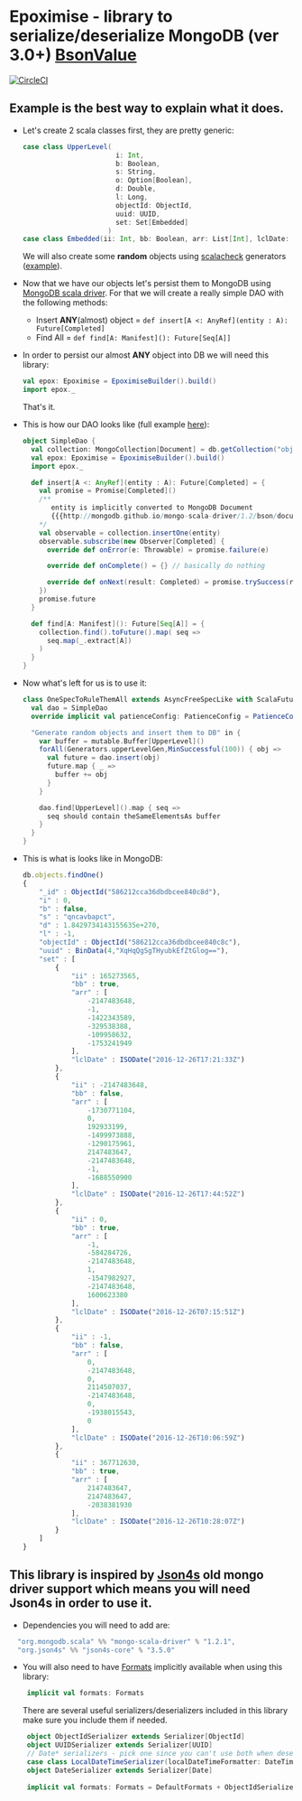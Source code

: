 # Epoximise - library to serialize/deserialize MongoDB (ver 3.0+) [BsonValue](http://mongodb.github.io/mongo-java-driver/3.4/javadoc/org/bson/BsonValue.html) 
[![CircleCI](https://circleci.com/gh/VATBox/Epoximise.svg?style=svg)](https://circleci.com/gh/VATBox/Epoximise)

## Example is the best way to explain what it does.
 * Let's create 2 scala classes first, they are pretty generic:
    
    ```scala
    case class UpperLevel(
                           i: Int,
                           b: Boolean,
                           s: String,
                           o: Option[Boolean],
                           d: Double,
                           l: Long,
                           objectId: ObjectId,
                           uuid: UUID,
                           set: Set[Embedded]
                         )
    case class Embedded(ii: Int, bb: Boolean, arr: List[Int], lclDate: LocalDateTime)
    ```
    We will also create some __random__ objects using [scalacheck](https://www.scalacheck.org) generators ([example](/src/test/scala/com/vatbox/epoximise/Generators.scala)).
 * Now that we have our objects let's persist them to MongoDB using [MongoDB scala driver](https://docs.mongodb.com/ecosystem/drivers/scala/). 
 For that we will create a really simple DAO with the following methods:
    - Insert __ANY__(almost) object = `def insert[A <: AnyRef](entity : A): Future[Completed]`
    - Find All = `def find[A: Manifest](): Future[Seq[A]]`
 * In order to persist our almost __ANY__ object into DB we will need this library:
    ```scala
    val epox: Epoximise = EpoximiseBuilder().build()
    import epox._
    ```
    That's it.
 * This is how our DAO looks like (full example [here](/src/test/scala/com/vatbox/epoximise/OneSpecToRuleThemAll.scala)):
    ```scala
    object SimpleDao {
      val collection: MongoCollection[Document] = db.getCollection("objects")
      val epox: Epoximise = EpoximiseBuilder().build()
      import epox._
    
      def insert[A <: AnyRef](entity : A): Future[Completed] = {
        val promise = Promise[Completed]()
        /**
           entity is implicitly converted to MongoDB Document
           {{{http://mongodb.github.io/mongo-scala-driver/1.2/bson/documents/#immutable-documents}}} 
        */
        val observable = collection.insertOne(entity) 
        observable.subscribe(new Observer[Completed] {
          override def onError(e: Throwable) = promise.failure(e)
    
          override def onComplete() = {} // basically do nothing
    
          override def onNext(result: Completed) = promise.trySuccess(result)
        })
        promise.future
      }
    
      def find[A: Manifest](): Future[Seq[A]] = {
        collection.find().toFuture().map( seq =>
          seq.map(_.extract[A])
        )
      }
    }
    ```
 * Now what's left for us is to use it:
    ```scala
    class OneSpecToRuleThemAll extends AsyncFreeSpecLike with ScalaFutures with GeneratorDrivenPropertyChecks with Matchers with BeforeAndAfterAll{
      val dao = SimpleDao
      override implicit val patienceConfig: PatienceConfig = PatienceConfig(Span(10,Seconds),Span(100, Millis))
    
      "Generate random objects and insert them to DB" in {
        var buffer = mutable.Buffer[UpperLevel]()
        forAll(Generators.upperLevelGen,MinSuccessful(100)) { obj =>
          val future = dao.insert(obj)
          future.map { _ =>
            buffer += obj
          }
        }
    
        dao.find[UpperLevel]().map { seq =>
          seq should contain theSameElementsAs buffer
        }
      }
    }
    ```
 * This is what is looks like in MongoDB:
    
    ```javascript
    db.objects.findOne()
    {
    	"_id" : ObjectId("586212cca36dbdbcee840c8d"),
    	"i" : 0,
    	"b" : false,
    	"s" : "qncavbapct",
    	"d" : 1.8429734143155635e+270,
    	"l" : -1,
    	"objectId" : ObjectId("586212cca36dbdbcee840c8c"),
    	"uuid" : BinData(4,"XqHqQgSgTHyubkEfZtGlog=="),
    	"set" : [
    		{
    			"ii" : 165273565,
    			"bb" : true,
    			"arr" : [
    				-2147483648,
    				-1,
    				-1422343589,
    				-329538388,
    				-109958632,
    				-1753241949
    			],
    			"lclDate" : ISODate("2016-12-26T17:21:33Z")
    		},
    		{
    			"ii" : -2147483648,
    			"bb" : false,
    			"arr" : [
    				-1730771104,
    				0,
    				192933199,
    				-1499973888,
    				-1290175961,
    				2147483647,
    				-2147483648,
    				-1,
    				-1688550900
    			],
    			"lclDate" : ISODate("2016-12-26T17:44:52Z")
    		},
    		{
    			"ii" : 0,
    			"bb" : true,
    			"arr" : [
    				-1,
    				-584284726,
    				-2147483648,
    				1,
    				-1547982927,
    				-2147483648,
    				1600623380
    			],
    			"lclDate" : ISODate("2016-12-26T07:15:51Z")
    		},
    		{
    			"ii" : -1,
    			"bb" : false,
    			"arr" : [
    				0,
    				-2147483648,
    				0,
    				2114507037,
    				-2147483648,
    				0,
    				-1938015543,
    				0
    			],
    			"lclDate" : ISODate("2016-12-26T10:06:59Z")
    		},
    		{
    			"ii" : 367712630,
    			"bb" : true,
    			"arr" : [
    				2147483647,
    				2147483647,
    				-2038381930
    			],
    			"lclDate" : ISODate("2016-12-26T10:28:07Z")
    		}
    	]
    }
    ```
## This library is inspired by [Json4s](https://github.com/json4s/json4s) old mongo driver support which means you will need Json4s in order to use it.
 * Dependencies you will need to add are:
  ```scala
    "org.mongodb.scala" %% "mongo-scala-driver" % "1.2.1",
    "org.json4s" %% "json4s-core" % "3.5.0"
  ```
 * You will also need to have [Formats](https://github.com/json4s/json4s/blob/3.6/core/src/main/scala/org/json4s/Formats.scala) implicitly available when using this library:
    ```scala
     implicit val formats: Formats
    ```
    There are several useful serializers/deserializers included in this library make sure you include them if needed.
    ```scala
     object ObjectIdSerializer extends Serializer[ObjectId]
     object UUIDSerializer extends Serializer[UUID]
     // Date* serializers - pick one since you can't use both when deserializing from MongoDB 
     case class LocalDateTimeSerializer(localDateTimeFormatter: DateTimeFormatter) extends Serializer[LocalDateTime]
     object DateSerializer extends Serializer[Date]
  
     implicit val formats: Formats = DefaultFormats + ObjectIdSerializer + LocalDateTimeSerializer() + UUIDSerializer
    ```